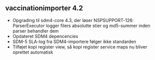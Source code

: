## vaccinationimporter 4.2
*  Opgrading til sdm4-core 4.3, der løser
   NSPSUPPORT-126: ParserExecutor logger filers absolutte stier og md5-summer inden parser behandler dem
*  Opdateret SDM4 depencencies
*  SDM-5 SLA-log fra SDM4-importere følger ikke standarden
*  Tilføjet kopi register view, så kopi register service maps nu bliver oprettet automatisk
